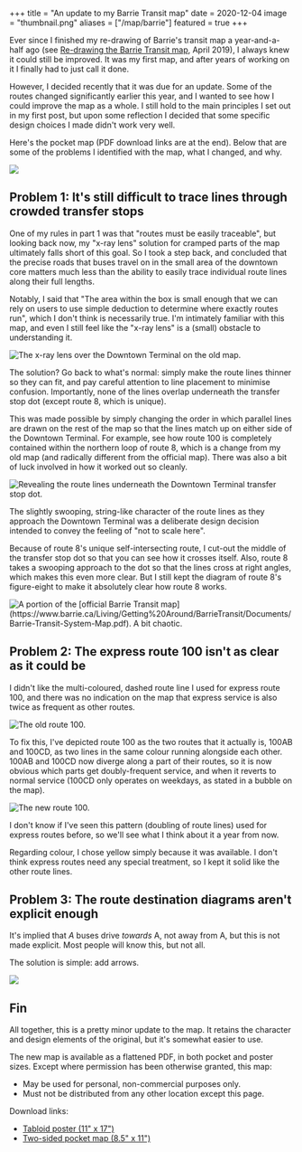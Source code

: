 +++
title = "An update to my Barrie Transit map"
date = 2020-12-04
image = "thumbnail.png"
aliases = ["/map/barrie"]
featured = true
+++

Ever since I finished my re-drawing of Barrie's transit map a year-and-a-half ago (see [Re-drawing the Barrie Transit map](/posts/barrie-transit-map.html), April 2019), I always knew it could still be improved. It was my first map, and after years of working on it I finally had to just call it done.

However, I decided recently that it was due for an update. Some of the routes changed significantly earlier this year, and I wanted to see how I could improve the map as a whole. I still hold to the main principles I set out in my first post, but upon some reflection I decided that some specific design choices I made didn't work very well.

<!--more-->

Here's the pocket map (PDF download links are at the end). Below that are some of the problems I identified with the map, what I changed, and why.

![](pocket-map.png)

## Problem 1: It's still difficult to trace lines through crowded transfer stops

One of my rules in part 1 was that "routes must be easily traceable", but looking back now, my "x-ray lens" solution for cramped parts of the map ultimately falls short of this goal. So I took a step back, and concluded that the precise roads that buses travel on in the small area of the downtown core matters much less than the ability to easily trace individual route lines along their full lengths.

Notably, I said that "The area within the box is small enough that we can rely on users to use simple deduction to determine where exactly routes run", which I don't think is necessarily true. I'm intimately familiar with this map, and even I still feel like the "x-ray lens" is a (small) obstacle to understanding it.

![](x-ray-lens_old.png "The x-ray lens over the Downtown Terminal on the old map.")

The solution? Go back to what's normal: simply make the route lines thinner so they can fit, and pay careful attention to line placement to minimise confusion. Importantly, none of the lines overlap underneath the transfer stop dot (except route 8, which is unique).

This was made possible by simply changing the order in which parallel lines are drawn on the rest of the map so that the lines match up on either side of the Downtown Terminal. For example, see how route 100 is completely contained within the northern loop of route 8, which is a change from my old map (and radically different from the official map). There was also a bit of luck involved in how it worked out so cleanly.

![](downtown-reveal.png "Revealing the route lines underneath the Downtown Terminal transfer stop dot.")

The slightly swooping, string-like character of the route lines as they approach the Downtown Terminal was a deliberate design decision intended to convey the feeling of "not to scale here".

Because of route 8's unique self-intersecting route, I cut-out the middle of the transfer stop dot so that you can see how it crosses itself. Also, route 8 takes a swooping approach to the dot so that the lines cross at right angles, which makes this even more clear. But I still kept the diagram of route 8's figure-eight to make it absolutely clear how route 8 works.

![](route-100_official.png "A portion of the [official Barrie Transit map](https://www.barrie.ca/Living/Getting%20Around/BarrieTransit/Documents/Barrie-Transit-System-Map.pdf). A bit chaotic.")

## Problem 2: The express route 100 isn't as clear as it could be

I didn't like the multi-coloured, dashed route line I used for express route 100, and there was no indication on the map that express service is also twice as frequent as other routes.

![](route-100_old.png "The old route 100.")

To fix this, I've depicted route 100 as the two routes that it actually is, 100AB and 100CD, as two lines in the same colour running alongside each other. 100AB and 100CD now diverge along a part of their routes, so it is now obvious which parts get doubly-frequent service, and when it reverts to normal service (100CD only operates on weekdays, as stated in a bubble on the map).

![](route-100.png "The new route 100.")

I don't know if I've seen this pattern (doubling of route lines) used for express routes before, so we'll see what I think about it a year from now.

Regarding colour, I chose yellow simply because it was available. I don't think express routes need any special treatment, so I kept it solid like the other route lines.

## Problem 3: The route destination diagrams aren't explicit enough

It's implied that _A_ buses drive _towards_ A, not away from A, but this is not made explicit. Most people will know this, but not all.

The solution is simple: add arrows.

![](route-destination-diagrams.png)

## Fin

All together, this is a pretty minor update to the map. It retains the character and design elements of the original, but it's somewhat easier to use.

The new map is available as a flattened PDF, in both pocket and poster sizes.
Except where permission has been otherwise granted, this map:

-   May be used for personal, non-commercial purposes only.
-   Must not be distributed from any other location except this page.

Download links:

-   [Tabloid poster (11" x 17")](/static/barrie-transit-tabloid-poster.pdf)
-   [Two-sided pocket map (8.5" x 11")](/static/barrie-transit-pocket-map.pdf)

